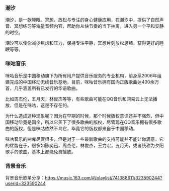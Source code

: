 ### 潮汐

潮汐，是一款睡眠、冥想、放松与专注的身心健康应用，在潮汐中，提供了自然声音、冥想练习等海量音频内容，帮助你从快节奏的当下抽离，进入另一个平和安静的时空。

潮汐可以使你减少焦虑和压力，保持专注平静，冥想片刻放松思绪，获得更好的睡眠等等。

### 咪咕音乐

咪咕音乐是中国移动旗下为所有用户提供音乐服务的专业机构，前身系2006年组建完成的中国移动无线音乐基地，目前，咪咕音乐拥有国内正版歌曲达400余万首，几乎涵盖所有已发行的华语歌曲。

比如周杰伦，五月天，林俊杰等等，有些歌曲可能在QQ音乐和网易云上无法播放，但是在咪咕，这是不存在的。

为什么造成这种现象呢？因为在早期的时候，那个时候版权意识还并不强烈，但中国移动毕竟是国企，所以它买下了很多歌曲的版权，尽管现在QQ音乐拥有很多歌曲的版权，但是咪咕依然不鸟它，毕竟它的版权都来自于中国移动。

咪咕音乐的曲库尽管很多，但是对于一些最新歌曲的支持可能并不能让你满意，它的优势在于，很多如陈奕迅，周杰伦，林俊杰，王力宏，五月天，或者统称为夕阳歌手的歌曲，基本上都能免费播放。



### 背景音乐

背景音乐歌单分享：https://music.163.com/#/playlist/741388611/323590244?userid=323590244

